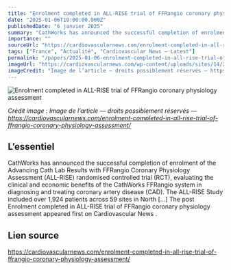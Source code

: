 ```yaml
---
title: "Enrolment completed in ALL-RISE trial of FFRangio coronary physiology assessment"
date: "2025-01-06T10:00:00.000Z"
publishedDate: "6 janvier 2025"
summary: "CathWorks has announced the successful completion of enrolment of the Advancing Cath Lab Results with FFRangio Coronary Physiology Assessment (ALL-RISE) randomised controlled trial (RCT), evaluating the clinical and economic benefits of the CathWorks FFRangio system in diagnosing and treating coronary artery disease (CAD). The ALL-RISE Study included over 1,924 patients across 59 sites in North [&#8230;] The post Enrolment completed in ALL-RISE trial of FFRangio coronary physiology assessment appeared first on Cardiovascular News ."
importance: ""
sourceUrl: "https://cardiovascularnews.com/enrolment-completed-in-all-rise-trial-of-ffrangio-coronary-physiology-assessment/"
tags: ["France", "Actualité", "Cardiovascular News — Latest"]
permalink: "/papers/2025-01-06-enrolment-completed-in-all-rise-trial-of-ffrangio-coronary-physiology-assessment"
imageUrl: "https://cardiovascularnews.com/wp-content/uploads/sites/14/2021/07/FFRangio_Reimbursement_Approval_in_Japan_CathWorks.jpg"
imageCredit: "Image de l’article — droits possiblement réservés — https://cardiovascularnews.com/enrolment-completed-in-all-rise-trial-of-ffrangio-coronary-physiology-assessment/"
---
```


![Enrolment completed in ALL-RISE trial of FFRangio coronary physiology assessment](https://cardiovascularnews.com/wp-content/uploads/sites/14/2021/07/FFRangio_Reimbursement_Approval_in_Japan_CathWorks.jpg)

*Crédit image : Image de l’article — droits possiblement réservés — https://cardiovascularnews.com/enrolment-completed-in-all-rise-trial-of-ffrangio-coronary-physiology-assessment/*

## L’essentiel

CathWorks has announced the successful completion of enrolment of the Advancing Cath Lab Results with FFRangio Coronary Physiology Assessment (ALL-RISE) randomised controlled trial (RCT), evaluating the clinical and economic benefits of the CathWorks FFRangio system in diagnosing and treating coronary artery disease (CAD). The ALL-RISE Study included over 1,924 patients across 59 sites in North [&#8230;] The post Enrolment completed in ALL-RISE trial of FFRangio coronary physiology assessment appeared first on Cardiovascular News .

## Lien source

https://cardiovascularnews.com/enrolment-completed-in-all-rise-trial-of-ffrangio-coronary-physiology-assessment/

